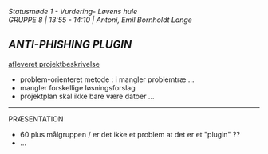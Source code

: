 

*Statusmøde 1 - Vurdering- Løvens hule*   
*GRUPPE 8 | 13:55 - 14:10 | Antoni, Emil Bornholdt Lange*

*ANTI-PHISHING PLUGIN*
----------------------------------------------------------------------------------

[afleveret projektbeskrivelse](dokument.pdf)

- problem-orienteret metode : i mangler problemtræ ...
- mangler forskellige løsningsforslag
- projektplan skal ikke bare være datoer ...

----------------------------------------------------------------------------------

PRÆSENTATION

- 60 plus målgruppen / er det ikke et problem at det er et "plugin" ??
- ...   
